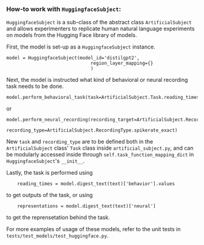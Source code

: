 ### How-to work with `HuggingfaceSubject`:
`HuggingfaceSubject` is a sub-class of the abstract class `ArtificialSubject` and allows experimenters to replicate human natural language experiments on models from the Hugging Face library of models.

First, the model is set-up as a `HuggingfaceSubject` instance. 

    model = HuggingfaceSubject(model_id='distilgpt2',
                                   region_layer_mapping={}
                                   )


Next, the model is instructed what kind of behavioral or neural recording task needs to be done. 

    model.perform_behavioral_task(task=ArtificialSubject.Task.reading_times) 
or 
    
    model.perform_neural_recording(recording_target=ArtificialSubject.RecordingTarget.language_system,
                                       recording_type=ArtificialSubject.RecordingType.spikerate_exact)

New `task` and `recording_type` are to be defined both in the `ArtificialSubject` class' `Task` class inside `artificial_subject.py`, and can be modularly accessed inside through `self.task_function_mapping_dict` in `HuggingfaceSubject`'s `__init__`.

Lastly, the task is performed using

        reading_times = model.digest_text(text)['behavior'].values
to get outputs of the task, or using 

        representations = model.digest_text(text)['neural']
to get the reprensetation behind the task. 

For more examples of usage of these models, refer to the unit tests in `tests/test_models/test_huggingface.py`. 
